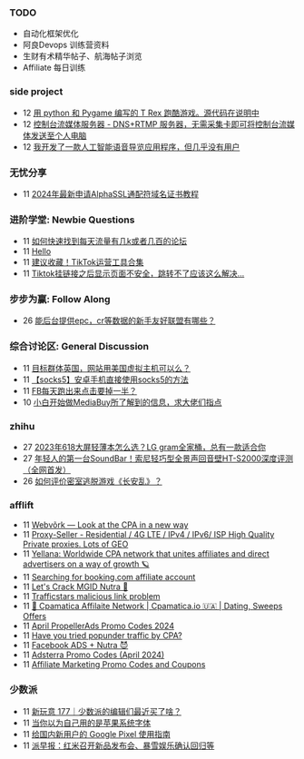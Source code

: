 ### TODO
-  自动化框架优化
-  阿良Devops 训练营资料
-  生财有术精华帖子、航海帖子浏览
-  Affiliate 每日训练

### side project
<!-- sideproject:START -->
-  12 [用 python 和 Pygame 编写的 T Rex 跑酷游戏。源代码在说明中](https://www.youtube.com/watch?v=pZySIXSelCA)
-  12 [控制台流媒体服务器 - DNS+RTMP 服务器，无需采集卡即可将控制台流媒体发送至个人电脑](https://github.com/Aioros/console-streaming-server)
-  12 [我开发了一款人工智能语音导览应用程序，但几乎没有用户](https://www.reddit.com/r/SideProject/comments/18gpp0e/ive_built_an_ai_audio_tour_app_but_have_almost_no/)<!-- sideproject:END -->


### 无忧分享
<!-- ruyo:START -->
-  11 [2024年最新申请AlphaSSL通配符域名证书教程](https://51.ruyo.net/18642.html)<!-- ruyo:END -->

### 进阶学堂: Newbie Questions
<!-- advertcn1:START -->
-  11 [如何快速找到每天流量有几k或者几百的论坛](https://www.advertcn.com/thread-114645-1-1.html)
-  11 [Hello](https://www.advertcn.com/thread-114637-1-1.html)
-  11 [建议收藏！TikTok运营工具合集](https://www.advertcn.com/thread-114636-1-1.html)
-  11 [Tiktok挂链接之后显示页面不安全，跳转不了应该这么解决...](https://www.advertcn.com/thread-114634-1-1.html)<!-- advertcn1:END -->

### 步步为赢: Follow Along
<!-- advertcn2:START -->
-  26 [能后台提供epc，cr等数据的新手友好联盟有哪些？](https://www.advertcn.com/thread-114470-1-1.html)<!-- advertcn2:END -->

### 综合讨论区: General Discussion
<!-- advertcn3:START -->
-  11 [目标群体英国，网站用美国虚拟主机可以么？](https://www.advertcn.com/thread-114646-1-1.html)
-  11 [【socks5】安卓手机直接使用socks5的方法](https://www.advertcn.com/thread-114640-1-1.html)
-  11 [FB每天跑出来点击要掉一半？](https://www.advertcn.com/thread-114639-1-1.html)
-  10 [小白开始做MediaBuy所了解到的信息，求大佬们指点](https://www.advertcn.com/thread-114633-1-1.html)<!-- advertcn3:END -->


### zhihu
<!-- zhihu:START -->
-  27 [2023年618大屏轻薄本怎么选？LG gram全家桶，总有一款适合你](http://zhuanlan.zhihu.com/p/632641888?utm_campaign=rss&utm_medium=rss&utm_source=rss&utm_content=title)
-  27 [年轻人的第一台SoundBar！索尼轻巧型全景声回音壁HT-S2000深度评测（全网首发）](http://zhuanlan.zhihu.com/p/630990296?utm_campaign=rss&utm_medium=rss&utm_source=rss&utm_content=title)
-  26 [如何评价密室逃脱游戏《长安乱》？](http://www.zhihu.com/question/563950552/answer/3045961312?utm_campaign=rss&utm_medium=rss&utm_source=rss&utm_content=title)<!-- zhihu:END -->

### afflift
<!-- afflift:START -->
-  11 [Webvõrk — Look at the CPA in a new way](https://afflift.com/f/threads/webv%C3%B5rk-%E2%80%94-look-at-the-cpa-in-a-new-way.2820/)
-  11 [Proxy-Seller - Residential / 4G LTE / IPv4 / IPv6/ ISP High Quality Private proxies. Lots of GEO](https://afflift.com/f/threads/proxy-seller-residential-4g-lte-ipv4-ipv6-isp-high-quality-private-proxies-lots-of-geo.11946/)
-  11 [Yellana: Worldwide CPA network that unites affiliates and direct advertisers on a way of growth 🪐](https://afflift.com/f/threads/yellana-worldwide-cpa-network-that-unites-affiliates-and-direct-advertisers-on-a-way-of-growth-%F0%9F%AA%90.10512/)
-  11 [Searching for booking.com affiliate account](https://afflift.com/f/threads/searching-for-booking-com-affiliate-account.12968/)
-  11 [Let&#39;s Crack MGID Nutra 🚀](https://afflift.com/f/threads/lets-crack-mgid-nutra-%F0%9F%9A%80.12967/)
-  11 [Trafficstars malicious link problem](https://afflift.com/f/threads/trafficstars-malicious-link-problem.12966/)
-  11 [💸 Cpamatica Affilaite Network | Cpamatica.io 🇺🇦 | Dating, Sweeps Offers](https://afflift.com/f/threads/%F0%9F%92%B8-cpamatica-affilaite-network-cpamatica-io-%F0%9F%87%BA%F0%9F%87%A6-dating-sweeps-offers.8489/)
-  11 [April PropellerAds Promo Codes 2024](https://afflift.com/f/threads/april-propellerads-promo-codes-2024.12926/)
-  11 [Have you tried popunder traffic by CPA?](https://afflift.com/f/threads/have-you-tried-popunder-traffic-by-cpa.6522/)
-  11 [Facebook ADS + Nutra 😈](https://afflift.com/f/threads/facebook-ads-nutra-%F0%9F%98%88.12664/)
-  11 [Adsterra Promo Codes &lpar;April 2024&rpar;](https://afflift.com/f/threads/adsterra-promo-codes-april-2024.12961/)
-  11 [Affiliate Marketing Promo Codes and Coupons](https://afflift.com/f/threads/affiliate-marketing-promo-codes-and-coupons.587/)<!-- afflift:END -->

### 少数派
<!-- sspai:START -->
-  11 [新玩意 177｜少数派的编辑们最近买了啥？](https://sspai.com/post/87996)
-  11 [当你以为自己用的是苹果系统字体](https://sspai.com/post/87960)
-  11 [给国内新用户的 Google Pixel 使用指南](https://sspai.com/post/78200)
-  11 [派早报：红米召开新品发布会、暴雪娱乐确认回归等](https://sspai.com/post/87978)<!-- sspai:END -->
